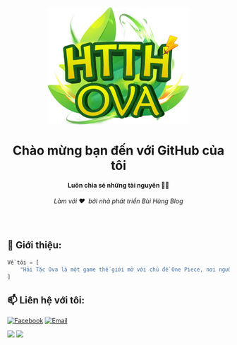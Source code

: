 <div align="center">
  <img src="assets/logo.png" alt="Hải Tặc Ova"width="320">
  <h1>Chào mừng bạn đến với GitHub của tôi</h1>
  <strong>Luôn chia sẻ những tài nguyên 🧏🏻</strong>
  <h6>Làm với ❤️ &nbsp;bởi nhà phát triển Bùi Hùng Blog</h6>
</div>
<br>

## 📝 Giới thiệu:

```py
Về tôi = [
    "Hải Tặc Ova là một game thế giới mở với chủ đề One Piece, nơi người chơi sẽ được trải nghiệm cuộc sống của một hải tặc thực thụ. Trong game, người chơi có thể tham gia vào các hoạt động giải trí như săn bắn quái vật, khám phá khu rừng bí ẩn, hoặc tham gia đấu trường PvP để thử thách và cạnh tranh với những hải tặc khác. Ngoài ra, game còn có nhiều nhiệm vụ và thử thách khác nhau cho người chơi hoàn thành, từ đó thu thập được điểm kinh nghiệm và trang bị vũ khí, trang phục mới. Với đồ họa đẹp mắt, âm thanh sống động và nội dung đa dạng, Hải Tặc Ova sẽ đem đến cho người chơi những trải nghiệm tuyệt vời và thỏa mãn niềm đam mê với văn hóa hải tặc ."
]
```

## 📫 Liên hệ với tôi:
[![Facebook](https://img.shields.io/badge/Facebook-0077B5?style=for-the-badge&logo=facebook&color=395693&logoColor=white)](https://www.facebook.com/haitacova/)
[![Email](https://img.shields.io/badge/Gmail-0077B5?style=for-the-badge&logo=gmail&color=ff1800&logoColor=white)](mailto:haitacova@gmail.com/)

<img src="https://github-readme-stats.vercel.app/api?username=haitacova&theme=tokyonight&show_icons=true&count_private=true">
<img src="https://github-readme-stats.vercel.app/api/top-langs/?username=haitacova&theme=tokyonight&layout=&langs_count=5">
